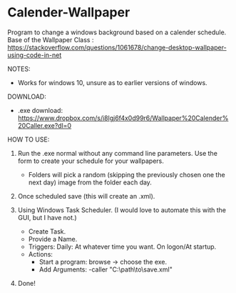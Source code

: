 # Calender-Wallpaper
Program to change a windows background based on a calender schedule.  
Base of the Wallpaper Class : https://stackoverflow.com/questions/1061678/change-desktop-wallpaper-using-code-in-net
  
  
NOTES:
- Works for windows 10, unsure as to earlier versions of windows.
  
  
DOWNLOAD:
- .exe download: https://www.dropbox.com/s/i8lgj6f4x0d99r6/Wallpaper%20Calender%20Caller.exe?dl=0
  
  
HOW TO USE:
1. Run the .exe normal without any command line parameters. Use the form to create your schedule for your wallpapers.  
    * Folders will pick a random (skipping the previously chosen one the next day) image from the folder each day.
2. Once scheduled save (this will create an .xml).
3. Using Windows Task Scheduler. (I would love to automate this with the GUI, but I have not.)
    * Create Task.  
    * Provide a Name.  
    * Triggers: Daily: At whatever time you want. On logon/At startup.  
    * Actions:  
      + Start a program: browse -> choose the exe. 
      + Add Arguments: -caller "C:\path\to\save.xml"
  
4. Done!
